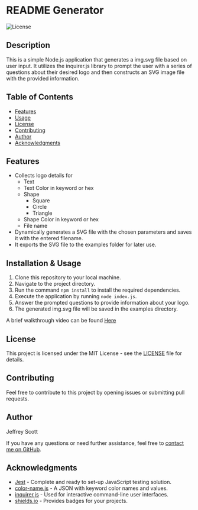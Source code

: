 # README Generator

![License](https://img.shields.io/badge/License-MIT-brightgreen)

## Description

This is a simple Node.js application that generates a img.svg file based on user input. It utilizes the inquirer.js library to prompt the user with a series of questions about their desired logo and then constructs an SVG image file with the provided information.

## Table of Contents

- [Features](#features)
- [Usage](#usage)
- [License](#license)
- [Contributing](#contributing)
- [Author](#author)
- [Acknowledgments](#acknowledgments)

## Features

- Collects logo details for 
    - Text 
    - Text Color in keyword or hex
    - Shape
        - Square
        - Circle
        - Triangle
    - Shape Color in keyword or hex
    - File name
- Dynamically generates a SVG file with the chosen parameters and saves it with the entered filename.
- It exports the SVG file to the examples folder for later use.

## Installation & Usage

1. Clone this repository to your local machine.
2. Navigate to the project directory.
3. Run the command `npm install` to install the required dependencies.
4. Execute the application by running `node index.js`.
5. Answer the prompted questions to provide information about your logo.
6. The generated img.svg file will be saved in the examples directory.

A brief walkthrough video can be found [Here](https://drive.google.com/file/d/1AYA3Zjw5jfOm9xYYJdoqJP7tfUpqR9PG/view?usp=sharing)

## License

This project is licensed under the MIT License - see the [LICENSE](LICENSE) file for details.

## Contributing

Feel free to contribute to this project by opening issues or submitting pull requests.

## Author

Jeffrey Scott

If you have any questions or need further assistance, feel free to [contact me on GitHub](https://github.com/vader9911).

## Acknowledgments

- [Jest](https://www.npmjs.com/package/jest) - Complete and ready to set-up JavaScript testing solution.
- [color-name.js](https://www.npmjs.com/package/color-name) - A JSON with keyword color names and values.
- [inquirer.js](https://www.npmjs.com/package/inquirer) - Used for interactive command-line user interfaces.
- [shields.io](https://shields.io/) - Provides badges for your projects.
